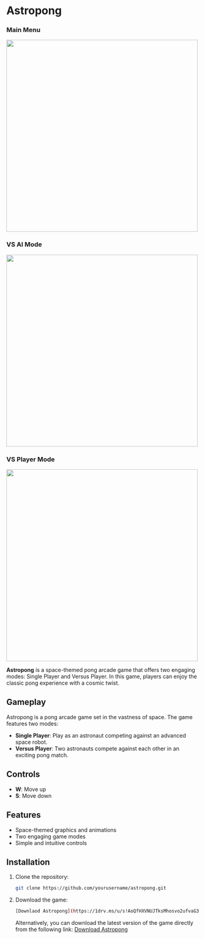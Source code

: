 # Astropong
### Main Menu
<img src="https://github.com/ydunsscotus/Astropong/assets/113657705/916b8203-9efd-4375-91c0-de896754dcdb" width="500">

### VS AI Mode
<img src="https://github.com/ydunsscotus/Astropong/assets/113657705/34f8bd27-3ea6-4658-8391-c7a343c38878" width="500">

### VS Player Mode
<img src="https://github.com/ydunsscotus/Astropong/assets/113657705/45f081d9-7531-41d0-ac3a-135672311855" width="500">

**Astropong** is a space-themed pong arcade game that offers two engaging modes: Single Player and Versus Player. In this game, players can enjoy the classic pong experience with a cosmic twist.

## Gameplay

Astropong is a pong arcade game set in the vastness of space. The game features two modes:

- **Single Player**: Play as an astronaut competing against an advanced space robot.
- **Versus Player**: Two astronauts compete against each other in an exciting pong match.

## Controls

- **W**: Move up
- **S**: Move down

## Features

- Space-themed graphics and animations
- Two engaging game modes
- Simple and intuitive controls

## Installation

1. Clone the repository:
    ```sh
    git clone https://github.com/yourusername/astropong.git
    ```

2. Download the game:
    ```sh
    [Downlaod Astropong](https://1drv.ms/u/s!AoQfHXVNUJTksMhosvo2ufvaG3uV_g?e=mTNqy7)
    ```
    Alternatively, you can download the latest version of the game directly from the following link:
[Download Astropong](https://1drv.ms/u/s!AoQfHXVNUJTksMhosvo2ufvaG3uV_g?e=mTNqy7)
